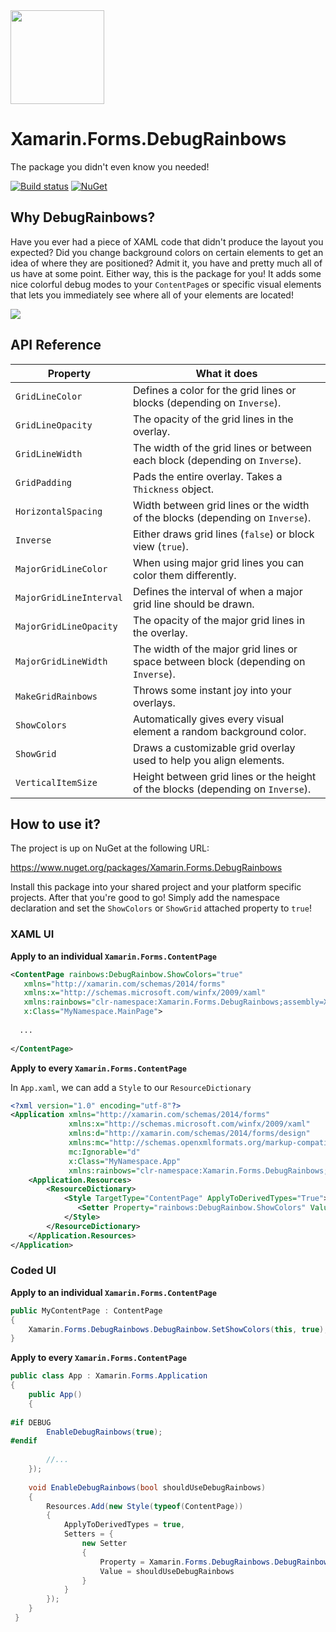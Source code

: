 <img src="https://github.com/sthewissen/Xamarin.Forms.DebugRainbows/blob/master/images/icon.png" width="150px" />

# Xamarin.Forms.DebugRainbows
The package you didn't even know you needed!

[![Build status](https://sthewissen.visualstudio.com/DebugRainbows/_apis/build/status/DebugRainbows-Deployment-CI)]() [![NuGet](https://img.shields.io/nuget/vpre/Xamarin.Forms.DebugRainbows.svg)](https://www.nuget.org/packages/Xamarin.Forms.DebugRainbows)

## Why DebugRainbows?

Have you ever had a piece of XAML code that didn't produce the layout you expected? Did you change background colors on certain elements to get an idea of where they are positioned? Admit it, you have and pretty much all of us have at some point. Either way, this is the package for you! It adds some nice colorful debug modes to your `ContentPage`s or specific visual elements that lets you immediately see where all of your elements are located!

<img src="https://raw.githubusercontent.com/sthewissen/Xamarin.Forms.DebugRainbows/master/images/sample.png" />

## API Reference

| Property | What it does |
| ------ | ------ |
| `GridLineColor` | Defines a color for the grid lines or blocks (depending on `Inverse`). |
| `GridLineOpacity` | The opacity of the grid lines in the overlay. | 
| `GridLineWidth` | The width of the grid lines or between each block (depending on `Inverse`). | 
| `GridPadding` | Pads the entire overlay. Takes a `Thickness` object. | 
| `HorizontalSpacing` | Width between grid lines or the width of the blocks (depending on `Inverse`). |
| `Inverse` | Either draws grid lines (`false`) or block view (`true`). | 
| `MajorGridLineColor` | When using major grid lines you can color them differently. | 
| `MajorGridLineInterval` | Defines the interval of when a major grid line should be drawn. | 
| `MajorGridLineOpacity` | The opacity of the major grid lines in the overlay. | 
| `MajorGridLineWidth` | The width of the major grid lines or space between block (depending on `Inverse`).  | 
| `MakeGridRainbows` | Throws some instant joy into your overlays. | 
| `ShowColors` | Automatically gives every visual element a random background color. |  
| `ShowGrid` | Draws a customizable grid overlay used to help you align elements. |  
| `VerticalItemSize` | Height between grid lines or the height of the blocks (depending on `Inverse`). | 

## How to use it?

The project is up on NuGet at the following URL:

https://www.nuget.org/packages/Xamarin.Forms.DebugRainbows

Install this package into your shared project and your platform specific projects. After that you're good to go! Simply add the namespace declaration and set the `ShowColors` or `ShowGrid` attached property to `true`!

### XAML UI

**Apply to an individual `Xamarin.Forms.ContentPage`**

```xml
<ContentPage rainbows:DebugRainbow.ShowColors="true"
   xmlns="http://xamarin.com/schemas/2014/forms" 
   xmlns:x="http://schemas.microsoft.com/winfx/2009/xaml" 
   xmlns:rainbows="clr-namespace:Xamarin.Forms.DebugRainbows;assembly=Xamarin.Forms.DebugRainbows" 
   x:Class="MyNamespace.MainPage">
             
  ...
             
</ContentPage>
```

**Apply to every `Xamarin.Forms.ContentPage`**

In `App.xaml`, we can add a `Style` to our `ResourceDictionary`

```xml
<?xml version="1.0" encoding="utf-8"?>
<Application xmlns="http://xamarin.com/schemas/2014/forms"
             xmlns:x="http://schemas.microsoft.com/winfx/2009/xaml"
             xmlns:d="http://xamarin.com/schemas/2014/forms/design"
             xmlns:mc="http://schemas.openxmlformats.org/markup-compatibility/2006"
             mc:Ignorable="d"
             x:Class="MyNamespace.App"
             xmlns:rainbows="clr-namespace:Xamarin.Forms.DebugRainbows;assembly=Xamarin.Forms.DebugRainbows" >
    <Application.Resources>
        <ResourceDictionary>
            <Style TargetType="ContentPage" ApplyToDerivedTypes="True">
               <Setter Property="rainbows:DebugRainbow.ShowColors" Value="True" />
            </Style>
        </ResourceDictionary>
    </Application.Resources>
</Application>
```

### Coded UI

**Apply to an individual `Xamarin.Forms.ContentPage`**

```csharp
public MyContentPage : ContentPage
{
    Xamarin.Forms.DebugRainbows.DebugRainbow.SetShowColors(this, true);
}
```

**Apply to every `Xamarin.Forms.ContentPage`**

```csharp
public class App : Xamarin.Forms.Application
{
    public App()
    {
    
#if DEBUG
        EnableDebugRainbows(true);
#endif
        
        //...
    });
    
    void EnableDebugRainbows(bool shouldUseDebugRainbows)
    {
        Resources.Add(new Style(typeof(ContentPage))
        {
            ApplyToDerivedTypes = true,
            Setters = {
                new Setter
                {
                    Property = Xamarin.Forms.DebugRainbows.DebugRainbow.ShowColorsProperty,
                    Value = shouldUseDebugRainbows
                }
            }
        });
    }
 }
 ```
            


